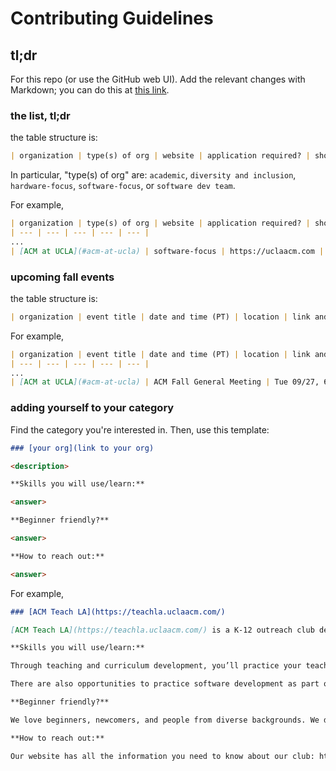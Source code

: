 # Contributing Guidelines

## tl;dr

For this repo (or use the GitHub web UI). Add the relevant changes with Markdown; you can do this at [this link](https://github.com/uclaacm/cs-student-orgs/edit/main/README.md).

### the list, tl;dr

the table structure is:

```markdown
| organization | type(s) of org | website | application required? | short description |
```

In particular, "type(s) of org" are: `academic`, `diversity and inclusion`, `hardware-focus`, `software-focus`, or `software dev team`.

For example, 

```markdown
| organization | type(s) of org | website | application required? | short description |
| --- | --- | --- | --- | --- |
...
| [ACM at UCLA](#acm-at-ucla) | software-focus | https://uclaacm.com | no application required! | UCLA's largest tech community focused on making CS & tech accessible to everyone. |
```

### upcoming fall events

the table structure is:

```markdown
| organization | event title | date and time (PT) | location | link and/or RSVP |
```

For example,

```markdown
| organization | event title | date and time (PT) | location | link and/or RSVP |
| --- | --- | --- | --- | --- |
...
| [ACM at UCLA](#acm-at-ucla) | ACM Fall General Meeting | Tue 09/27, 6:00-7:30 PM | in-person/hybrid | https://uclaacm.com/fallgm |
```

### adding yourself to your category

Find the category you're interested in. Then, use this template:

```markdown
### [your org](link to your org)

<description>

**Skills you will use/learn:**

<answer>

**Beginner friendly?**

<answer>

**How to reach out:**

<answer>
```

For example,

```markdown
### [ACM Teach LA](https://teachla.uclaacm.com/)

[ACM Teach LA](https://teachla.uclaacm.com/) is a K-12 outreach club dedicated to providing equitable access to CS education in the LA Area! We teach classes, run events, and write code so that everybody gets to enjoy CS. And importantly, we want to help you grow: as a student, a teacher, a programmer, a leader, and as a person!

**Skills you will use/learn:**

Through teaching and curriculum development, you’ll practice your teaching and public speaking skills, learn more about all the different areas of computer science, and be a role model for kids all over LA!

There are also opportunities to practice software development as part of our dev team: you’ll become a pro web developer, using the basic building blocks of the web (HTML, CSS, JS) and a variety of libraries (React, Redux, Firebase, d3, etc.) to make some awesome websites!

**Beginner friendly?**

We love beginners, newcomers, and people from diverse backgrounds. We don’t care what major you are, if you know how to code, or if you’ve worked with kids before; we can teach you everything you’ll need to know for your first day! Our breadth gives you opportunities to learn all sorts of skills, from CS fundamentals to hands-on project experience, or soft skills like public speaking and leadership. And, we especially value diversity as it brings so much to the classroom, both in how we think about teaching and as role models for kids. Long story short, you’re pretty cool, and we probably want you!

**How to reach out:**

Our website has all the information you need to know about our club: https://teachla.uclaacm.com
```
